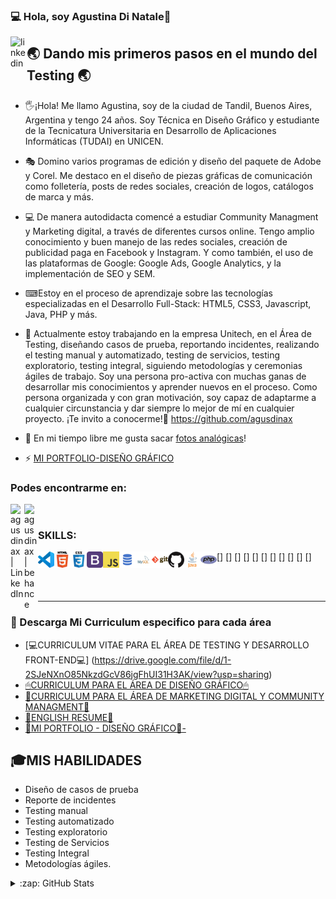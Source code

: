 ### 💻 Hola, soy Agustina Di Natale👋

[<img align="left" alt="linkedin" width="26px" src="https://cdn-icons-png.flaticon.com/512/174/174857.png" />][linkedin]


## 🌏 Dando mis primeros pasos en el mundo del Testing 🌏 

- 🖐¡Hola! Me llamo Agustina, soy de la ciudad de Tandil, Buenos Aires, Argentina y tengo 24 años.
Soy Técnica en Diseño Gráfico y estudiante de la Tecnicatura Universitaria en Desarrollo de Aplicaciones Informáticas (TUDAI) en UNICEN.
- 🎭 Domino varios programas de edición y diseño del paquete de Adobe y Corel. Me destaco en el diseño de piezas gráficas de comunicación como folletería, posts de redes sociales, creación de logos, catálogos de marca y más.
- 💻 De manera autodidacta comencé a estudiar Community Managment y Marketing digital, a través de diferentes cursos online. Tengo amplio conocimiento y buen manejo de las redes sociales, creación de publicidad paga en Facebook y Instagram. Y como también, el uso de las plataformas de Google: Google Ads, Google Analytics, y la implementación de SEO y SEM.
- ⌨Estoy en el proceso de aprendizaje sobre las tecnologías especializadas en el Desarrollo Full-Stack: HTML5, CSS3, Javascript, Java, PHP y más.
- 🔬 Actualmente estoy trabajando en la empresa Unitech, en el Área de Testing, diseñando casos de prueba, reportando incidentes, realizando el testing manual y automatizado, testing de servicios, testing exploratorio, testing integral, siguiendo metodologías y ceremonias ágiles de trabajo.
Soy una persona pro-activa con muchas ganas de desarrollar mis conocimientos y aprender nuevos en el proceso. 
Como persona organizada y con gran motivación, soy capaz de adaptarme a cualquier circunstancia y dar siempre lo mejor de mí en cualquier proyecto. 
¡Te invito a conocerme!🎇
https://github.com/agusdinax

- 🔭 En mi tiempo libre me gusta sacar [fotos analógicas][behancefotos]!
- ⚡ [MI PORTFOLIO-DISEÑO GRÁFICO][portfolio]

### Podes encontrarme en: 


[<img align="left" alt="agusdinax | LinkedIn" width="22px" src="https://cdn.jsdelivr.net/npm/simple-icons@v3/icons/linkedin.svg" />][linkedin]
[<img align="left" alt="agusdinax | behance" width="22px" src="https://cdn.jsdelivr.net/npm/simple-icons@v3/icons/behance.svg" />][behance]


<br />

### SKILLS:

[<img align="left" alt="Visual Studio Code" width="26px" src="https://raw.githubusercontent.com/github/explore/80688e429a7d4ef2fca1e82350fe8e3517d3494d/topics/visual-studio-code/visual-studio-code.png" />]
[<img align="left" alt="HTML5" width="26px" src="https://raw.githubusercontent.com/github/explore/80688e429a7d4ef2fca1e82350fe8e3517d3494d/topics/html/html.png" />]
[<img align="left" alt="CSS3" width="26px" src="https://raw.githubusercontent.com/github/explore/80688e429a7d4ef2fca1e82350fe8e3517d3494d/topics/css/css.png" />]
[<img align="left" alt="Bootstrap" width="26px" src="https://raw.githubusercontent.com/github/explore/80688e429a7d4ef2fca1e82350fe8e3517d3494d/topics/bootstrap/bootstrap.png" />]
[<img align="left" alt="JavaScript" width="26px" src="https://raw.githubusercontent.com/github/explore/80688e429a7d4ef2fca1e82350fe8e3517d3494d/topics/javascript/javascript.png" />]
[<img align="left" alt="SQL" width="26px" src="https://raw.githubusercontent.com/github/explore/80688e429a7d4ef2fca1e82350fe8e3517d3494d/topics/sql/sql.png" />]
[<img align="left" alt="MySQL" width="26px" src="https://raw.githubusercontent.com/github/explore/80688e429a7d4ef2fca1e82350fe8e3517d3494d/topics/mysql/mysql.png" />]
[<img align="left" alt="Git" width="26px" src="https://raw.githubusercontent.com/github/explore/80688e429a7d4ef2fca1e82350fe8e3517d3494d/topics/git/git.png" />]
[<img align="left" alt="GitHub" width="26px" src="https://raw.githubusercontent.com/github/explore/78df643247d429f6cc873026c0622819ad797942/topics/github/github.png" />]
[<img align="left" alt="Java" width="26px" src="https://raw.githubusercontent.com/github/explore/78df643247d429f6cc873026c0622819ad797942/topics/java/java.png" />]
[<img align="left" alt="PHP" width="26px" src="https://raw.githubusercontent.com/github/explore/78df643247d429f6cc873026c0622819ad797942/topics/php/php.png" />]


<br />
<br />

---

### 📕 Descarga Mi Curriculum especifico para cada área

<!-- CV'S -->
- [💻CURRICULUM VITAE PARA EL ÁREA DE TESTING Y DESARROLLO FRONT-END💻] (https://drive.google.com/file/d/1-2SJeNXnO85NkzdGcV86jgFhUI31H3AK/view?usp=sharing)
- [🖱CURRICULUM PARA EL ÁREA DE DISEÑO GRÁFICO🖱](https://drive.google.com/file/d/1ZnJrM09aXyyfSso8_Lk5IZ7W_Oc34H00/view?usp=sharing)
- [📣CURRICULUM PARA EL ÁREA DE MARKETING DIGITAL Y COMMUNITY MANAGMENT📣](https://drive.google.com/file/d/1yyafIisOisrw1ySOwTjtrke4EvjL8drv/view?usp=sharing)
- [🔻ENGLISH RESUME🔻](https://drive.google.com/file/d/1Hu05Qv0RCYNduUPylJcI_YBIUTbPeOte/view?usp=sharing)
- [💠MI PORTFOLIO - DISEÑO GRÁFICO💠-](https://drive.google.com/file/d/1tFgaFsW7RhXnH5zZFH0k7C3lk8mnMvW1/view?usp=sharing)
<!-- FIN CV'S-->

## 🎓MIS HABILIDADES
- Diseño de casos de prueba
- Reporte de incidentes
- Testing manual 
- Testing automatizado 
- Testing exploratorio 
- Testing de Servicios
- Testing Integral
- Metodologías ágiles.

<details>
  <summary>:zap: GitHub Stats</summary>

  <img align="left" alt="agudinax's GitHub Stats" src="https://github-readme-stats.codestackr.vercel.app/api?username=codeSTACKr&show_icons=true&hide_border=true" />

</details>

[behancefotos]: https://www.behance.net/gallery/73904507/Mis-fotos-analogicas
[linkedin]: https://linkedin.com/in/agusdinax
[behance]: https://www.behance.net/agusdinax
[portfolio]: https://drive.google.com/file/d/1tFgaFsW7RhXnH5zZFH0k7C3lk8mnMvW1/view?usp=sharing

